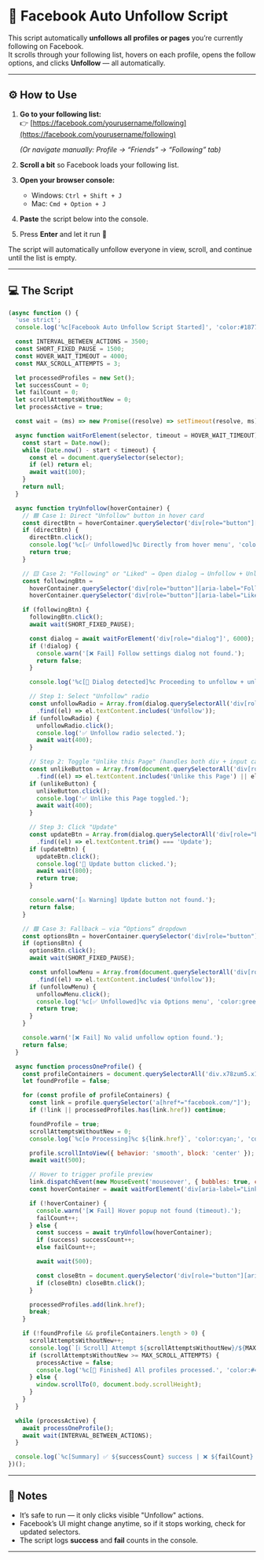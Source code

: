 # 🚫 Facebook Auto Unfollow Script

This script automatically **unfollows all profiles or pages** you’re currently following on Facebook.  
It scrolls through your following list, hovers on each profile, opens the follow options, and clicks **Unfollow** — all automatically.

---

## ⚙️ How to Use

1. **Go to your following list:**  
   👉 [https://facebook.com/yourusername/following](https://facebook.com/yourusername/following)

   _(Or navigate manually: Profile → “Friends” → “Following” tab)_

2. **Scroll a bit** so Facebook loads your following list.
3. **Open your browser console:**
   - Windows: `Ctrl + Shift + J`
   - Mac: `Cmd + Option + J`
4. **Paste** the script below into the console.
5. Press **Enter** and let it run 🚀

The script will automatically unfollow everyone in view, scroll, and continue until the list is empty.

---

## 💻 The Script

```js
(async function () {
  'use strict';
  console.log('%c[Facebook Auto Unfollow Script Started]', 'color:#1877F2;font-weight:bold;');

  const INTERVAL_BETWEEN_ACTIONS = 3500;
  const SHORT_FIXED_PAUSE = 1500;
  const HOVER_WAIT_TIMEOUT = 4000;
  const MAX_SCROLL_ATTEMPTS = 3;

  let processedProfiles = new Set();
  let successCount = 0;
  let failCount = 0;
  let scrollAttemptsWithoutNew = 0;
  let processActive = true;

  const wait = (ms) => new Promise((resolve) => setTimeout(resolve, ms));

  async function waitForElement(selector, timeout = HOVER_WAIT_TIMEOUT) {
    const start = Date.now();
    while (Date.now() - start < timeout) {
      const el = document.querySelector(selector);
      if (el) return el;
      await wait(100);
    }
    return null;
  }

  async function tryUnfollow(hoverContainer) {
    // 🟦 Case 1: Direct "Unfollow" button in hover card
    const directBtn = hoverContainer.querySelector('div[role="button"][aria-label="Unfollow"]');
    if (directBtn) {
      directBtn.click();
      console.log('%c[✅ Unfollowed]%c Directly from hover menu', 'color:green;', 'color:white;');
      return true;
    }

    // 🟨 Case 2: "Following" or "Liked" → Open dialog → Unfollow + Unlike
    const followingBtn =
      hoverContainer.querySelector('div[role="button"][aria-label="Following"]') ||
      hoverContainer.querySelector('div[role="button"][aria-label="Liked"]');

    if (followingBtn) {
      followingBtn.click();
      await wait(SHORT_FIXED_PAUSE);

      const dialog = await waitForElement('div[role="dialog"]', 6000);
      if (!dialog) {
        console.warn('[❌ Fail] Follow settings dialog not found.');
        return false;
      }

      console.log('%c[🧭 Dialog detected]%c Proceeding to unfollow + unlike...', 'color:#00B0FF;', 'color:white;');

      // Step 1: Select "Unfollow" radio
      const unfollowRadio = Array.from(dialog.querySelectorAll('div[role="radio"]'))
        .find((el) => el.textContent.includes('Unfollow'));
      if (unfollowRadio) {
        unfollowRadio.click();
        console.log('✅ Unfollow radio selected.');
        await wait(400);
      }

      // Step 2: Toggle "Unlike this Page" (handles both div + input cases)
      const unlikeButton = Array.from(document.querySelectorAll('div[role="button"], input[role="switch"]'))
        .find((el) => el.textContent.includes('Unlike this Page') || el.getAttribute('aria-label') === 'Unlike');
      if (unlikeButton) {
        unlikeButton.click();
        console.log('✅ Unlike this Page toggled.');
        await wait(400);
      }

      // Step 3: Click "Update"
      const updateBtn = Array.from(dialog.querySelectorAll('div[role="button"], button'))
        .find((el) => el.textContent.trim() === 'Update');
      if (updateBtn) {
        updateBtn.click();
        console.log('💾 Update button clicked.');
        await wait(800);
        return true;
      }

      console.warn('[⚠️ Warning] Update button not found.');
      return false;
    }

    // 🟩 Case 3: Fallback – via “Options” dropdown
    const optionsBtn = hoverContainer.querySelector('div[role="button"][aria-label*="Options"]');
    if (optionsBtn) {
      optionsBtn.click();
      await wait(SHORT_FIXED_PAUSE);

      const unfollowMenu = Array.from(document.querySelectorAll('div[role="menuitem"]'))
        .find((el) => el.textContent.includes('Unfollow'));
      if (unfollowMenu) {
        unfollowMenu.click();
        console.log('%c[✅ Unfollowed]%c via Options menu', 'color:green;', 'color:white;');
        return true;
      }
    }

    console.warn('[❌ Fail] No valid unfollow option found.');
    return false;
  }

  async function processOneProfile() {
    const profileContainers = document.querySelectorAll('div.x78zum5.x1q0g3np.x1a02dak.x1qughib > div');
    let foundProfile = false;

    for (const profile of profileContainers) {
      const link = profile.querySelector('a[href*="facebook.com/"]');
      if (!link || processedProfiles.has(link.href)) continue;

      foundProfile = true;
      scrollAttemptsWithoutNew = 0;
      console.log(`%c[⚙️ Processing]%c ${link.href}`, 'color:cyan;', 'color:white;');

      profile.scrollIntoView({ behavior: 'smooth', block: 'center' });
      await wait(500);

      // Hover to trigger profile preview
      link.dispatchEvent(new MouseEvent('mouseover', { bubbles: true, cancelable: true }));
      const hoverContainer = await waitForElement('div[aria-label="Link preview"]');

      if (!hoverContainer) {
        console.warn('[❌ Fail] Hover popup not found (timeout).');
        failCount++;
      } else {
        const success = await tryUnfollow(hoverContainer);
        if (success) successCount++;
        else failCount++;

        await wait(500);

        const closeBtn = document.querySelector('div[role="button"][aria-label="Close"]');
        if (closeBtn) closeBtn.click();
      }

      processedProfiles.add(link.href);
      break;
    }

    if (!foundProfile && profileContainers.length > 0) {
      scrollAttemptsWithoutNew++;
      console.log(`[ℹ️ Scroll] Attempt ${scrollAttemptsWithoutNew}/${MAX_SCROLL_ATTEMPTS} - no new profiles.`);
      if (scrollAttemptsWithoutNew >= MAX_SCROLL_ATTEMPTS) {
        processActive = false;
        console.log('%c[🏁 Finished] All profiles processed.', 'color:#4CAF50;font-weight:bold;');
      } else {
        window.scrollTo(0, document.body.scrollHeight);
      }
    }
  }

  while (processActive) {
    await processOneProfile();
    await wait(INTERVAL_BETWEEN_ACTIONS);
  }

  console.log(`%c[Summary] ✅ ${successCount} success | ❌ ${failCount} failed`, 'color:#FFD700;font-weight:bold;');
})();
```

---

## 🧩 Notes

- It’s safe to run — it only clicks visible "Unfollow" actions.
- Facebook’s UI might change anytime, so if it stops working, check for updated selectors.
- The script logs **success** and **fail** counts in the console.

---
